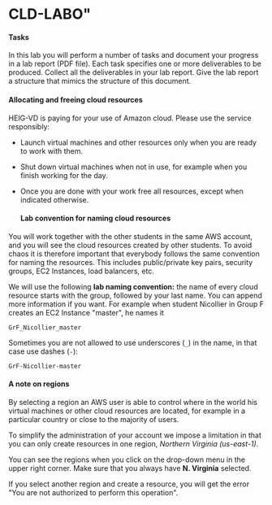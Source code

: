 # CLD-LABO"

#### Tasks

In this lab you will perform a number of tasks and document your
progress in a lab report (PDF file). Each task specifies one or more
deliverables to be produced. Collect all the deliverables in your lab
report. Give the lab report a structure that mimics the structure of
this document.

#### Allocating and freeing cloud resources

HEIG-VD is paying for your use of Amazon cloud. Please use the service
responsibly: 

* Launch virtual machines and other resources only when you are ready
  to work with them.
* Shut down virtual machines when not in use, for example when you
  finish working for the day.
* Once you are done with your work free all resources, except when
  indicated otherwise.

  #### Lab convention for naming cloud resources

You will work together with the other students in the same AWS
account, and you will see the cloud resources created by other
students. To avoid chaos it is therefore important that everybody
follows the same convention for naming the resources. This includes
public/private key pairs, security groups, EC2 Instances, load
balancers, etc.

We will use the following __lab naming convention:__ the name of every
cloud resource starts with the group, followed by your last name. You
can append more information if you want. For example when student
Nicollier in Group F creates an EC2 Instance "master", he names it

    GrF_Nicollier_master

Sometimes you are not allowed to use underscores (`_`) in the name, in
that case use dashes (`-`):

    GrF-Nicollier-master

#### A note on regions

By selecting a region an AWS user is able to control where in the
world his virtual machines or other cloud resources are located, for
example in a particular country or close to the majority of users.

To simplify the administration of your account we impose a limitation
in that you can only create resources in one region, _Northern
Virginia (us-east-1)_.

You can see the regions when you click on the drop-down menu in the
upper right corner. Make sure that you always have __N. Virginia__
selected.

If you select another region and create a resource, you will get the
error "You are not authorized to perform this operation".
